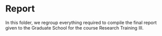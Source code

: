 # Report
In this folder, we regroup everything required to compile the final report given to the Graduate School for the course Research Training III.